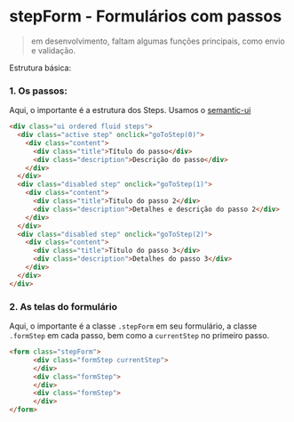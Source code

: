 # stepForm - Formulários com passos

> em desenvolvimento, faltam algumas funções principais, como envio e validação.

Estrutura básica:


### 1. Os passos:

Aqui, o importante é a estrutura dos Steps. Usamos o [semantic-ui](http://www.semantic-ui.com)

```html
<div class="ui ordered fluid steps">
  <div class="active step" onclick="goToStep(0)">
    <div class="content">
      <div class="title">Título do passo</div>
      <div class="description">Descrição do passo</div>
    </div>
  </div>
  <div class="disabled step" onclick="goToStep(1)">
    <div class="content">
      <div class="title">Titulo do passo 2</div>
      <div class="description">Detalhes e descrição do passo 2</div>
    </div>
  </div>
  <div class="disabled step" onclick="goToStep(2)">
    <div class="content">
      <div class="title">Titulo do passo 3</div>
      <div class="description">Detalhes do passo 3</div>
    </div>
  </div>
</div>
```

### 2. As telas do formulário

Aqui, o importante é a classe `.stepForm` em seu formulário, a classe `.formStep` em cada passo, bem como a `currentStep` no primeiro passo.


```html
<form class="stepForm">
      <div class="formStep currentStep">
      </div>
      <div class="formStep">
      </div>
      <div class="formStep">
      </div>
</form>
```